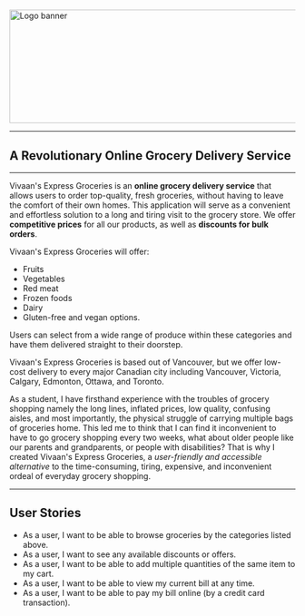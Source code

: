 #
<img src = "Vivaan’s_Logo.png" alt="Logo banner" width=600 height=200>

___
## A Revolutionary Online Grocery Delivery Service
___
Vivaan's Express Groceries is an **online grocery delivery service** that allows users to order top-quality, 
fresh groceries, without having to leave the comfort of their own homes. This application will
serve as a convenient and effortless solution to a long and tiring visit to the grocery store. 
We offer **competitive prices** for all our products, as well as **discounts for bulk orders**.

Vivaan's Express Groceries will offer:
- Fruits
- Vegetables
- Red meat
- Frozen foods
- Dairy
- Gluten-free and vegan options.

Users can select from a wide range of produce within these categories and have them delivered straight to their doorstep.

Vivaan's Express Groceries is based out of Vancouver, but we offer low-cost delivery to every major Canadian city including Vancouver,
Victoria, Calgary, Edmonton, Ottawa, and Toronto.

As a student, I have firsthand experience with the troubles of grocery shopping namely the long lines, inflated prices, low quality, 
confusing aisles, and most importantly, the physical struggle of carrying multiple bags of groceries home. This led me to think that I can find
it inconvenient to have to go grocery shopping every two weeks, what about older people like our parents and grandparents, or people with disabilities? That is why I created Vivaan's Express 
Groceries, a *user-friendly and accessible alternative* to the time-consuming, tiring, expensive, and inconvenient ordeal of everyday grocery shopping.

---
## User Stories
- As a user, I want to be able to browse groceries by the categories listed above.
- As a user, I want to see any available discounts or offers.
- As a user, I want to be able to add multiple quantities of the same item to my cart.
- As a user, I want to be able to view my current bill at any time.
- As a user, I want to be able to pay my bill online (by a credit card transaction).
